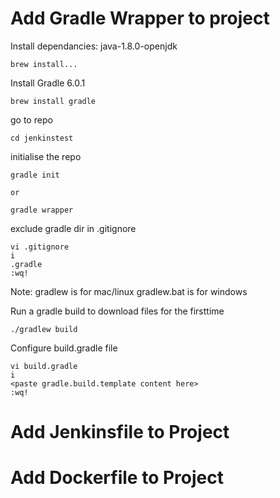 
# Add Gradle Wrapper to project

  Install dependancies: java-1.8.0-openjdk
  
    brew install...

  Install Gradle 6.0.1
  
    brew install gradle

  go to repo
  
    cd jenkinstest

  initialise the repo

    gradle init
    
    or
    
    gradle wrapper

  exclude gradle dir in .gitignore
  
    vi .gitignore
    i
    .gradle
    :wq!
  
  Note: gradlew is for mac/linux         gradlew.bat is for windows
  
  Run a gradle build to download files for the firsttime
  
    ./gradlew build
  
  Configure build.gradle file
  
    vi build.gradle
    i
    <paste gradle.build.template content here>
    :wq!
  
# Add Jenkinsfile to Project


# Add Dockerfile to Project

